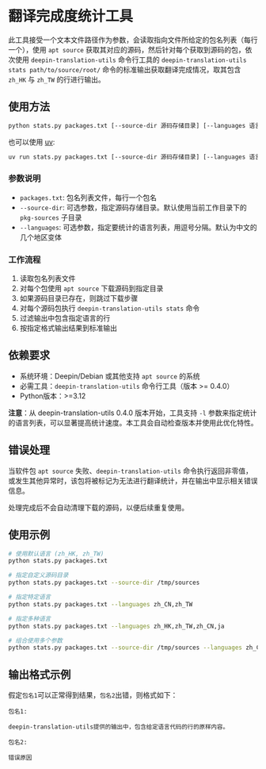 # 翻译完成度统计工具

此工具接受一个文本文件路径作为参数，会读取指向文件所给定的包名列表（每行一个），使用 `apt source` 获取其对应的源码，然后针对每个获取到源码的包，依次使用 `deepin-translation-utils` 命令行工具的 `deepin-translation-utils stats path/to/source/root/` 命令的标准输出获取翻译完成情况，取其包含 `zh_HK` 与 `zh_TW` 的行进行输出。

## 使用方法

```bash
python stats.py packages.txt [--source-dir 源码存储目录] [--languages 语言列表]
```

也可以使用 [uv](https://docs.astral.sh/uv/):

```bash
uv run stats.py packages.txt [--source-dir 源码存储目录] [--languages 语言列表]
```

### 参数说明

- `packages.txt`: 包名列表文件，每行一个包名
- `--source-dir`: 可选参数，指定源码存储目录。默认使用当前工作目录下的 `pkg-sources` 子目录
- `--languages`: 可选参数，指定要统计的语言列表，用逗号分隔。默认为中文的几个地区变体

### 工作流程

1. 读取包名列表文件
2. 对每个包使用 `apt source` 下载源码到指定目录
3. 如果源码目录已存在，则跳过下载步骤
4. 对每个源码包执行 `deepin-translation-utils stats` 命令
5. 过滤输出中包含指定语言的行
6. 按指定格式输出结果到标准输出

## 依赖要求

- 系统环境：Deepin/Debian 或其他支持 `apt source` 的系统
- 必需工具：`deepin-translation-utils` 命令行工具（版本 >= 0.4.0）
- Python版本：>=3.12

**注意**：从 deepin-translation-utils 0.4.0 版本开始，工具支持 `-l` 参数来指定统计的语言列表，可以显著提高统计速度。本工具会自动检查版本并使用此优化特性。

## 错误处理

当软件包 `apt source` 失败、`deepin-translation-utils` 命令执行返回非零值，或发生其他异常时，该包将被标记为无法进行翻译统计，并在输出中显示相关错误信息。

处理完成后不会自动清理下载的源码，以便后续重复使用。

## 使用示例

```bash
# 使用默认语言 (zh_HK, zh_TW)
python stats.py packages.txt

# 指定自定义源码目录
python stats.py packages.txt --source-dir /tmp/sources

# 指定特定语言
python stats.py packages.txt --languages zh_CN,zh_TW

# 指定多种语言
python stats.py packages.txt --languages zh_HK,zh_TW,zh_CN,ja

# 组合使用多个参数
python stats.py packages.txt --source-dir /tmp/sources --languages zh_CN,zh_TW
```

## 输出格式示例

假定`包名1`可以正常得到结果，`包名2`出错，则格式如下：

```plain
包名1:

deepin-translation-utils提供的输出中，包含给定语言代码的行的原样内容。

包名2:

错误原因
```